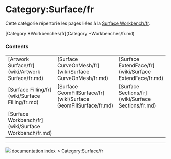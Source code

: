 # Category:Surface/fr
Cette catégorie répertorie les pages liées à la [Surface Workbench/fr](Surface_Workbench/fr.md).

[Category   *Workbenches/fr](Category   *Workbenches/fr.md)

### Contents

|     |     |     |
| --- | --- | --- |
| [Artwork Surface/fr](wiki/Artwork Surface/fr.md) | [Surface CurveOnMesh/fr](wiki/Surface CurveOnMesh/fr.md) | [Surface ExtendFace/fr](wiki/Surface ExtendFace/fr.md) |
| [Surface Filling/fr](wiki/Surface Filling/fr.md) | [Surface GeomFillSurface/fr](wiki/Surface GeomFillSurface/fr.md) | [Surface Sections/fr](wiki/Surface Sections/fr.md) |
| [Surface Workbench/fr](wiki/Surface Workbench/fr.md) |



---
![](images/Right_arrow.png) [documentation index](../README.md) > Category:Surface/fr
